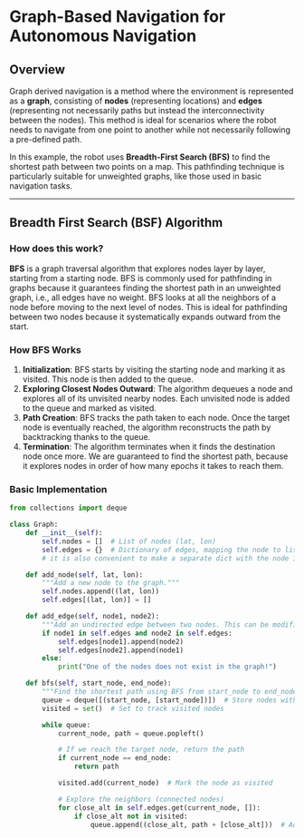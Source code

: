 # Graph-Based Navigation for Autonomous Navigation

## Overview

Graph derived navigation is a method where the environment is represented as a **graph**, consisting of **nodes** (representing locations) and **edges** (representing not necessarily paths but instead the interconnectivity between the nodes). 
This method is ideal for scenarios where the robot needs to navigate from one point to another while not necessarily following a pre-defined path.

In this example, the robot uses **Breadth-First Search (BFS)** to find the shortest path between two points on a map. This pathfinding technique is particularly suitable for unweighted graphs, like those used in basic navigation tasks.

---

## Breadth First Search (BSF) Algorithm 

### How does this work? 

**BFS** is a graph traversal algorithm that explores nodes layer by layer, starting from a starting node. BFS is commonly used for pathfinding in graphs because it guarantees finding the shortest path in an unweighted graph, i.e., all edges have no weight. BFS looks at all the neighbors of a node before moving to the next level of nodes. This is ideal for pathfinding between two nodes because it systematically expands outward from the start.

### How BFS Works

1. **Initialization**: BFS starts by visiting the starting node and marking it as visited. This node is then added to the queue.
2. **Exploring Closest Nodes Outward**: The algorithm dequeues a node and explores all of its unvisited nearby nodes. Each unvisited node is added to the queue and marked as visited.
3. **Path Creation**: BFS tracks the path taken to each node. Once the target node is eventually reached, the algorithm reconstructs the path by backtracking thanks to the queue. 
4. **Termination**: The algorithm terminates when it finds the destination node once more. We are guaranteed to find the shortest path, because it explores nodes in order of how many epochs it takes to reach them. 

### Basic Implementation

```python
from collections import deque

class Graph:
    def __init__(self):
        self.nodes = []  # List of nodes (lat, lon)
        self.edges = {}  # Dictionary of edges, mapping the node to list of connected nodes
        # it is also convenient to make a separate dict with the node information, with keys containing easy to remember names. 

    def add_node(self, lat, lon):
        """Add a new node to the graph."""
        self.nodes.append((lat, lon))
        self.edges[(lat, lon)] = []

    def add_edge(self, node1, node2):
        """Add an undirected edge between two nodes. This can be modified to have directions as well."""
        if node1 in self.edges and node2 in self.edges:
            self.edges[node1].append(node2)
            self.edges[node2].append(node1)
        else:
            print("One of the nodes does not exist in the graph!")

    def bfs(self, start_node, end_node):
        """Find the shortest path using BFS from start_node to end_node."""
        queue = deque([(start_node, [start_node])])  # Store nodes with the path taken
        visited = set()  # Set to track visited nodes

        while queue:
            current_node, path = queue.popleft()

            # If we reach the target node, return the path
            if current_node == end_node:
                return path

            visited.add(current_node)  # Mark the node as visited

            # Explore the neighbors (connected nodes)
            for close_alt in self.edges.get(current_node, []):
                if close_alt not in visited:
                    queue.append((close_alt, path + [close_alt]))  # Add node with new path

